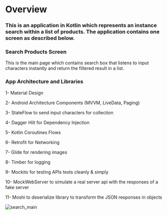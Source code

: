 # Overview #

### This is an application in Kotlin which represents an instance search within a list of products. The application contains one screen as described below.

### Search Products Screen ###

This is the main page which contains search box that listens to input characters instantly and return the filtered result in a list.


### App Architecture and Libraries ###

1- Material Design

2- Android Architecture Components (MVVM, LiveData, Paging)

3- StateFlow to send input characters for collection

4- Dagger Hilt for Dependency Injection

5- Kotlin Coroutines Flows

6- Retrofit for Networking

7- Glide for rendering images

8- Timber for logging

9- Mockito for testing APIs tests cleanly & simply

10- MockWebServer to simulate a real server api with the responses of a fake server

11- Moshi to deserialize library to transform the JSON responses in objects


![search_main](https://user-images.githubusercontent.com/6572487/99261584-942fe580-2825-11eb-8522-190d527b48b9.jpg)
